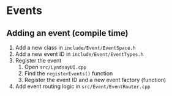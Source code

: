 # Events

## Adding an event (compile time)
1. Add a new class in `include/Event/EventSpace.h`
2. Add a new event ID in `include/Event/EventTypes.h`
3. Register the event
    1. Open `src/LyndsayUI.cpp`
    2. Find the `registerEvents()` function
    3. Register the event ID and a new event factory (function)
4. Add event routing logic in `src/Event/EventRouter.cpp`

